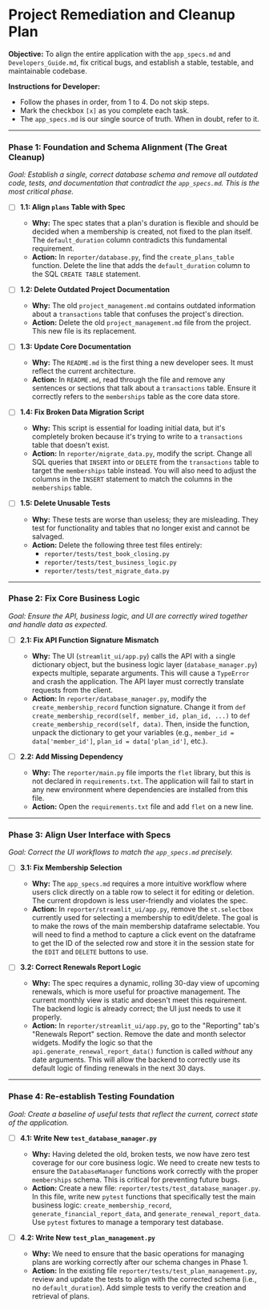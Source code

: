 
# Project Remediation and Cleanup Plan

**Objective:** To align the entire application with the `app_specs.md` and `Developers_Guide.md`, fix critical bugs, and establish a stable, testable, and maintainable codebase.

**Instructions for Developer:**
- Follow the phases in order, from 1 to 4. Do not skip steps.
- Mark the checkbox `[x]` as you complete each task.
- The `app_specs.md` is our single source of truth. When in doubt, refer to it.

---

### Phase 1: Foundation and Schema Alignment (The Great Cleanup)

*Goal: Establish a single, correct database schema and remove all outdated code, tests, and documentation that contradict the `app_specs.md`. This is the most critical phase.*

- [ ] **1.1: Align `plans` Table with Spec**
  - **Why:** The spec states that a plan's duration is flexible and should be decided when a membership is created, not fixed to the plan itself. The `default_duration` column contradicts this fundamental requirement.
  - **Action:** In `reporter/database.py`, find the `create_plans_table` function. Delete the line that adds the `default_duration` column to the SQL `CREATE TABLE` statement.

- [ ] **1.2: Delete Outdated Project Documentation**
  - **Why:** The old `project_management.md` contains outdated information about a `transactions` table that confuses the project's direction.
  - **Action:** Delete the old `project_management.md` file from the project. This new file is its replacement.

- [ ] **1.3: Update Core Documentation**
  - **Why:** The `README.md` is the first thing a new developer sees. It must reflect the current architecture.
  - **Action:** In `README.md`, read through the file and remove any sentences or sections that talk about a `transactions` table. Ensure it correctly refers to the `memberships` table as the core data store.

- [ ] **1.4: Fix Broken Data Migration Script**
  - **Why:** This script is essential for loading initial data, but it's completely broken because it's trying to write to a `transactions` table that doesn't exist.
  - **Action:** In `reporter/migrate_data.py`, modify the script. Change all SQL queries that `INSERT` into or `DELETE` from the `transactions` table to target the `memberships` table instead. You will also need to adjust the columns in the `INSERT` statement to match the columns in the `memberships` table.

- [ ] **1.5: Delete Unusable Tests**
  - **Why:** These tests are worse than useless; they are misleading. They test for functionality and tables that no longer exist and cannot be salvaged.
  - **Action:** Delete the following three test files entirely:
    - `reporter/tests/test_book_closing.py`
    - `reporter/tests/test_business_logic.py`
    - `reporter/tests/test_migrate_data.py`

---

### Phase 2: Fix Core Business Logic

*Goal: Ensure the API, business logic, and UI are correctly wired together and handle data as expected.*

- [ ] **2.1: Fix API Function Signature Mismatch**
  - **Why:** The UI (`streamlit_ui/app.py`) calls the API with a single dictionary object, but the business logic layer (`database_manager.py`) expects multiple, separate arguments. This will cause a `TypeError` and crash the application. The API layer must correctly translate requests from the client.
  - **Action:** In `reporter/database_manager.py`, modify the `create_membership_record` function signature. Change it from `def create_membership_record(self, member_id, plan_id, ...)` to `def create_membership_record(self, data)`. Then, inside the function, unpack the dictionary to get your variables (e.g., `member_id = data['member_id']`, `plan_id = data['plan_id']`, etc.).

- [ ] **2.2: Add Missing Dependency**
  - **Why:** The `reporter/main.py` file imports the `flet` library, but this is not declared in `requirements.txt`. The application will fail to start in any new environment where dependencies are installed from this file.
  - **Action:** Open the `requirements.txt` file and add `flet` on a new line.

---

### Phase 3: Align User Interface with Specs

*Goal: Correct the UI workflows to match the `app_specs.md` precisely.*

- [ ] **3.1: Fix Membership Selection**
  - **Why:** The `app_specs.md` requires a more intuitive workflow where users click directly on a table row to select it for editing or deletion. The current dropdown is less user-friendly and violates the spec.
  - **Action:** In `reporter/streamlit_ui/app.py`, remove the `st.selectbox` currently used for selecting a membership to edit/delete. The goal is to make the rows of the main membership dataframe selectable. You will need to find a method to capture a click event on the dataframe to get the ID of the selected row and store it in the session state for the `EDIT` and `DELETE` buttons to use.

- [ ] **3.2: Correct Renewals Report Logic**
  - **Why:** The spec requires a dynamic, rolling 30-day view of upcoming renewals, which is more useful for proactive management. The current monthly view is static and doesn't meet this requirement. The backend logic is already correct; the UI just needs to use it properly.
  - **Action:** In `reporter/streamlit_ui/app.py`, go to the "Reporting" tab's "Renewals Report" section. Remove the date and month selector widgets. Modify the logic so that the `api.generate_renewal_report_data()` function is called *without* any date arguments. This will allow the backend to correctly use its default logic of finding renewals in the next 30 days.

---

### Phase 4: Re-establish Testing Foundation

*Goal: Create a baseline of useful tests that reflect the current, correct state of the application.*

- [ ] **4.1: Write New `test_database_manager.py`**
  - **Why:** Having deleted the old, broken tests, we now have zero test coverage for our core business logic. We need to create new tests to ensure the `DatabaseManager` functions work correctly with the proper `memberships` schema. This is critical for preventing future bugs.
  - **Action:** Create a new file: `reporter/tests/test_database_manager.py`. In this file, write new `pytest` functions that specifically test the main business logic: `create_membership_record`, `generate_financial_report_data`, and `generate_renewal_report_data`. Use `pytest` fixtures to manage a temporary test database.

- [ ] **4.2: Write New `test_plan_management.py`**
  - **Why:** We need to ensure that the basic operations for managing plans are working correctly after our schema changes in Phase 1.
  - **Action:** In the existing file `reporter/tests/test_plan_management.py`, review and update the tests to align with the corrected schema (i.e., no `default_duration`). Add simple tests to verify the creation and retrieval of plans.

```